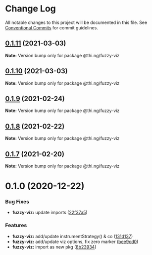 # Change Log

All notable changes to this project will be documented in this file.
See [Conventional Commits](https://conventionalcommits.org) for commit guidelines.

## [0.1.11](https://github.com/thi-ng/umbrella/compare/@thi.ng/fuzzy-viz@0.1.10...@thi.ng/fuzzy-viz@0.1.11) (2021-03-03)

**Note:** Version bump only for package @thi.ng/fuzzy-viz





## [0.1.10](https://github.com/thi-ng/umbrella/compare/@thi.ng/fuzzy-viz@0.1.9...@thi.ng/fuzzy-viz@0.1.10) (2021-03-03)

**Note:** Version bump only for package @thi.ng/fuzzy-viz





## [0.1.9](https://github.com/thi-ng/umbrella/compare/@thi.ng/fuzzy-viz@0.1.8...@thi.ng/fuzzy-viz@0.1.9) (2021-02-24)

**Note:** Version bump only for package @thi.ng/fuzzy-viz





## [0.1.8](https://github.com/thi-ng/umbrella/compare/@thi.ng/fuzzy-viz@0.1.7...@thi.ng/fuzzy-viz@0.1.8) (2021-02-22)

**Note:** Version bump only for package @thi.ng/fuzzy-viz





## [0.1.7](https://github.com/thi-ng/umbrella/compare/@thi.ng/fuzzy-viz@0.1.6...@thi.ng/fuzzy-viz@0.1.7) (2021-02-20)

**Note:** Version bump only for package @thi.ng/fuzzy-viz





# 0.1.0 (2020-12-22)


### Bug Fixes

* **fuzzy-viz:** update imports ([22f37a5](https://github.com/thi-ng/umbrella/commit/22f37a526acd6911720100e77ad41029d8799004))


### Features

* **fuzzy-viz:** add/update instrumentStrategy() & co ([131d137](https://github.com/thi-ng/umbrella/commit/131d13776735e3dd222090a6b514bfbe4878d9f2))
* **fuzzy-viz:** add/update viz options, fix zero marker ([bee9cd0](https://github.com/thi-ng/umbrella/commit/bee9cd08b32ce43cc6661146dd87f35db9516559))
* **fuzzy-viz:** import as new pkg ([8b23934](https://github.com/thi-ng/umbrella/commit/8b239347894bf8c7192890151868ecdb1ac3bf2b))
